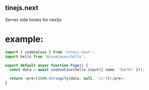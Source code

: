 ## tinejs.next

Server side hooks for nextjs

# example: 

```typescript
import { useUseCase } from 'tinejs.next';
import hello from '@/useCases/hello';

export default async function Page() {
  const data = await useUseCase(hello.input({ name: 'Earth' }));

  return <pre>{JSON.stringify(data, null, '\t')}</pre>;
}
```
